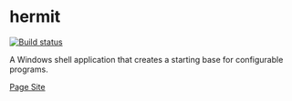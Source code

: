 hermit
======

[![Build status](https://ci.appveyor.com/api/projects/status/3r2y7fab244o0kk3?svg=true)](https://ci.appveyor.com/project/lucasbrendel/hermit)

A Windows shell application that creates a starting base for configurable programs.

[Page Site](http://hermitapp.github.io/hermit)
